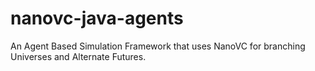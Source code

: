 # nanovc-java-agents
An Agent Based Simulation Framework that uses NanoVC for branching Universes and Alternate Futures.
